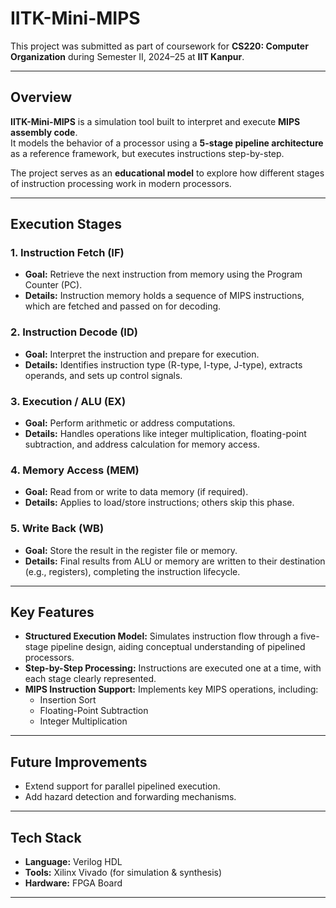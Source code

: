 # IITK-Mini-MIPS

This project was submitted as part of coursework for **CS220: Computer Organization** during Semester II, 2024–25 at **IIT Kanpur**.  

---

## Overview
**IITK-Mini-MIPS** is a simulation tool built to interpret and execute **MIPS assembly code**.  
It models the behavior of a processor using a **5-stage pipeline architecture** as a reference framework, but executes instructions step-by-step.  

The project serves as an **educational model** to explore how different stages of instruction processing work in modern processors.

---

## Execution Stages

### 1. Instruction Fetch (IF)
- **Goal:** Retrieve the next instruction from memory using the Program Counter (PC).  
- **Details:** Instruction memory holds a sequence of MIPS instructions, which are fetched and passed on for decoding.  

### 2. Instruction Decode (ID)
- **Goal:** Interpret the instruction and prepare for execution.  
- **Details:** Identifies instruction type (R-type, I-type, J-type), extracts operands, and sets up control signals.  

### 3. Execution / ALU (EX)
- **Goal:** Perform arithmetic or address computations.  
- **Details:** Handles operations like integer multiplication, floating-point subtraction, and address calculation for memory access.  

### 4. Memory Access (MEM)
- **Goal:** Read from or write to data memory (if required).  
- **Details:** Applies to load/store instructions; others skip this phase.  

### 5. Write Back (WB)
- **Goal:** Store the result in the register file or memory.  
- **Details:** Final results from ALU or memory are written to their destination (e.g., registers), completing the instruction lifecycle.  

---

## Key Features
- **Structured Execution Model:** Simulates instruction flow through a five-stage pipeline design, aiding conceptual understanding of pipelined processors.  
- **Step-by-Step Processing:** Instructions are executed one at a time, with each stage clearly represented.  
- **MIPS Instruction Support:** Implements key MIPS operations, including:  
  - Insertion Sort  
  - Floating-Point Subtraction  
  - Integer Multiplication  

---

## Future Improvements
- Extend support for parallel pipelined execution.  
- Add hazard detection and forwarding mechanisms.  

---

## Tech Stack
- **Language:** Verilog HDL  
- **Tools:** Xilinx Vivado (for simulation & synthesis)  
- **Hardware:** FPGA Board  

---
